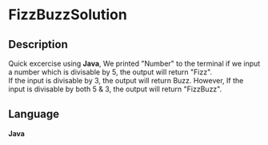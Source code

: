 # FizzBuzzSolution
<h2>Description</h2>
<p>Quick excercise using <b>Java</b>, We printed "Number" to the terminal
if we input a number which is divisable by 5, the output will return "Fizz". <br>If the input is divisable by 3, the output will return Buzz. However, If the input is divisable by both 5 & 3, the output will return "FizzBuzz".</p>
<h2>Language</h2>
<p><b>Java</b></p>
